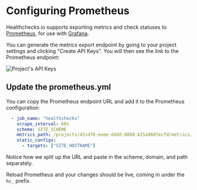 # Configuring Prometheus

Healthchecks.io supports exporting metrics and check statuses to
[Prometheus](https://prometheus.io/), for use with [Grafana](https://grafana.com/).

You can generate the metrics export endpoint by going to your project settings
and clicking "Create API Keys". You will then see the link to
the Prometheus endpoint:

![Project's API Keys](IMG_URL/prometheus_endpoint.png)

## Update the prometheus.yml

You can copy the Prometheus endpoint URL and add it to the Prometheus configuration:

```yaml
  - job_name: "healthchecks"
    scrape_interval: 60s
    scheme: SITE_SCHEME
    metrics_path: /projects/45sd78-eeee-dddd-8888-b25a9887ecfd/metrics/NXyGzks4s8xcF1J-wzoaioyoqXIANGD0
    static_configs:
      - targets: ["SITE_HOSTNAME"]
```

Notice how we split up the URL and paste in the scheme, domain, and path separately.

Reload Prometheus and your changes should be live, coming in under the `hc_` prefix.
